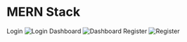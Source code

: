 # MERN Stack



Login
![Login](https://github.com/user-attachments/assets/243948ca-2aee-4862-a052-c85767e50b29)
Dashboard
![Dashboard](https://github.com/user-attachments/assets/5f717312-38bc-4c27-8e34-271612d3ec83)
Register
![Register](https://github.com/user-attachments/assets/983926bf-2249-43c6-9968-36da32a0be1f)
